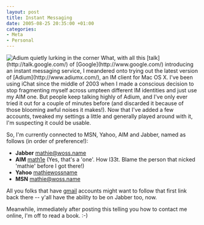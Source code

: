 ```yaml
---
layout: post
title: Instant Messaging
date: 2005-08-25 20:35:00 +01:00
categories:
- Meta
- Personal
---
```

<p><img src='/wp-content/Adium.png' alt='Adium quietly lurking in the corner' class="alignright" /> What, with all this [talk](http://talk.google.com/) of [Google](http://www.google.com/) introducing an instant messaging service, I meandered onto trying out the latest version of [Adium](http://www.adiumx.com/), an IM client for Mac OS X.  I've been using iChat since the middle of 2003 when I made a conscious decision to stop fragmenting myself across umpteen different IM identities and just use my AIM one.  But people keep talking highly of Adium, and I've only ever tried it out for a couple of minutes before (and discarded it because of those blooming awful noises it makes!).  Now that I've added a few accounts, tweaked my settings a little and generally played around with it, I'm suspecting it could be usable.</p>

So, I'm currently connected to MSN, Yahoo, AIM and Jabber, named as follows (in order of preference!):

* **Jabber** [mathie@woss.name](xmpp:mathie@woss.name)
* **AIM** [math1e](aim:goim?screenname=Math1e&message=Nice+Blog!) (Yes, that's a 'one'.  How l33t.  Blame the person that nicked 'mathie' before I got there!)
* **Yahoo** [mathiewossname](http://profiles.yahoo.com/mathiewossname)
* **MSN** mathie@woss.name

All you folks that have [gmail](http://gmail.google.com/) accounts might want to follow that first link back there -- y'all have the ability to be on Jabber too, now.

Meanwhile, immediately after posting this telling you how to contact me online, I'm off to read a book. :-)
